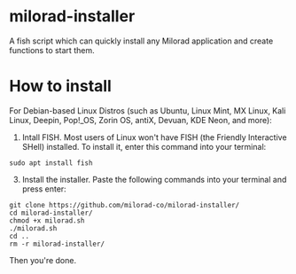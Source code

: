 # milorad-installer
A fish script which can quickly install any Milorad application and create functions to start them.
# How to install
For Debian-based Linux Distros (such as Ubuntu, Linux Mint, MX Linux, Kali Linux, Deepin, Pop!_OS, Zorin OS, antiX, Devuan, KDE Neon, and more):
1. Intall FISH.
   Most users of Linux won't have FISH (the Friendly Interactive SHell) installed. To install it, enter this command into your terminal:
```
sudo apt install fish
```
3. Install the installer.
   Paste the following commands into your terminal and press enter:
```
git clone https://github.com/milorad-co/milorad-installer/
cd milorad-installer/
chmod +x milorad.sh
./milorad.sh
cd ..
rm -r milorad-installer/
```
Then you're done.
